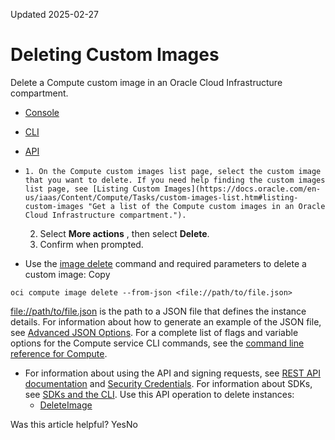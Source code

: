 Updated 2025-02-27
# Deleting Custom Images
Delete a Compute custom image in an Oracle Cloud Infrastructure compartment.
  * [Console](https://docs.oracle.com/en-us/iaas/Content/Compute/Tasks/custom-images-delete.htm)
  * [CLI](https://docs.oracle.com/en-us/iaas/Content/Compute/Tasks/custom-images-delete.htm)
  * [API](https://docs.oracle.com/en-us/iaas/Content/Compute/Tasks/custom-images-delete.htm)


  *     1. On the Compute custom images list page, select the custom image that you want to delete. If you need help finding the custom images list page, see [Listing Custom Images](https://docs.oracle.com/en-us/iaas/Content/Compute/Tasks/custom-images-list.htm#listing-custom-images "Get a list of the Compute custom images in an Oracle Cloud Infrastructure compartment.").
    2. Select **More actions** , then select **Delete**.
    3. Confirm when prompted.
  * Use the [image delete](https://docs.oracle.com/iaas/tools/oci-cli/latest/oci_cli_docs/cmdref/compute/image/delete.html) command and required parameters to delete a custom image:
Copy
```
oci compute image delete --from-json <file://path/to/file.json>
```

<file://path/to/file.json> is the path to a JSON file that defines the instance details. For information about how to generate an example of the JSON file, see [Advanced JSON Options](https://docs.oracle.com/iaas/Content/API/SDKDocs/cliusing.htm#AdvancedJSON).
For a complete list of flags and variable options for the Compute service CLI commands, see the [command line reference for Compute](https://docs.oracle.com/iaas/tools/oci-cli/latest/oci_cli_docs/cmdref/compute.html).
  * For information about using the API and signing requests, see [REST API documentation](https://docs.oracle.com/iaas/Content/API/Concepts/usingapi.htm) and [Security Credentials](https://docs.oracle.com/iaas/Content/General/Concepts/credentials.htm). For information about SDKs, see [SDKs and the CLI](https://docs.oracle.com/iaas/Content/API/Concepts/sdks.htm).
Use this API operation to delete instances:
    * [DeleteImage](https://docs.oracle.com/iaas/api/#/en/iaas/latest/Image/DeleteImage)


Was this article helpful?
YesNo

